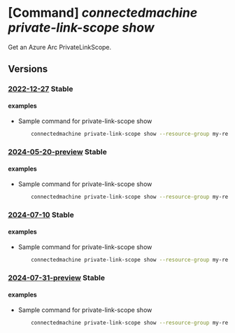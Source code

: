 # [Command] _connectedmachine private-link-scope show_

Get an Azure Arc PrivateLinkScope.

## Versions

### [2022-12-27](/Resources/mgmt-plane/L3N1YnNjcmlwdGlvbnMve30vcmVzb3VyY2Vncm91cHMve30vcHJvdmlkZXJzL21pY3Jvc29mdC5oeWJyaWRjb21wdXRlL3ByaXZhdGVsaW5rc2NvcGVzL3t9/2022-12-27.xml) **Stable**

<!-- mgmt-plane /subscriptions/{}/resourcegroups/{}/providers/microsoft.hybridcompute/privatelinkscopes/{} 2022-12-27 -->

#### examples

- Sample command for private-link-scope show
    ```bash
        connectedmachine private-link-scope show --resource-group my-resource-group --scope-name my-privatelinkscope
    ```

### [2024-05-20-preview](/Resources/mgmt-plane/L3N1YnNjcmlwdGlvbnMve30vcmVzb3VyY2Vncm91cHMve30vcHJvdmlkZXJzL21pY3Jvc29mdC5oeWJyaWRjb21wdXRlL3ByaXZhdGVsaW5rc2NvcGVzL3t9/2024-05-20-preview.xml) **Stable**

<!-- mgmt-plane /subscriptions/{}/resourcegroups/{}/providers/microsoft.hybridcompute/privatelinkscopes/{} 2024-05-20-preview -->

#### examples

- Sample command for private-link-scope show
    ```bash
        connectedmachine private-link-scope show --resource-group my-resource-group --scope-name my-privatelinkscope
    ```

### [2024-07-10](/Resources/mgmt-plane/L3N1YnNjcmlwdGlvbnMve30vcmVzb3VyY2Vncm91cHMve30vcHJvdmlkZXJzL21pY3Jvc29mdC5oeWJyaWRjb21wdXRlL3ByaXZhdGVsaW5rc2NvcGVzL3t9/2024-07-10.xml) **Stable**

<!-- mgmt-plane /subscriptions/{}/resourcegroups/{}/providers/microsoft.hybridcompute/privatelinkscopes/{} 2024-07-10 -->

#### examples

- Sample command for private-link-scope show
    ```bash
        connectedmachine private-link-scope show --resource-group my-resource-group --scope-name my-privatelinkscope
    ```

### [2024-07-31-preview](/Resources/mgmt-plane/L3N1YnNjcmlwdGlvbnMve30vcmVzb3VyY2Vncm91cHMve30vcHJvdmlkZXJzL21pY3Jvc29mdC5oeWJyaWRjb21wdXRlL3ByaXZhdGVsaW5rc2NvcGVzL3t9/2024-07-31-preview.xml) **Stable**

<!-- mgmt-plane /subscriptions/{}/resourcegroups/{}/providers/microsoft.hybridcompute/privatelinkscopes/{} 2024-07-31-preview -->

#### examples

- Sample command for private-link-scope show
    ```bash
        connectedmachine private-link-scope show --resource-group my-resource-group --scope-name my-privatelinkscope
    ```
